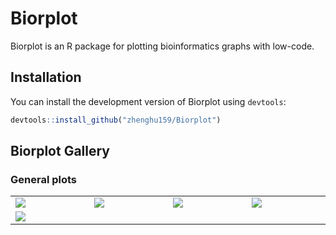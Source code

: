 
<!-- README.md is generated from README.Rmd. Please edit that file -->

# Biorplot

Biorplot is an R package for plotting bioinformatics graphs with
low-code.

## Installation

You can install the development version of Biorplot using `devtools`:

``` r
devtools::install_github("zhenghu159/Biorplot")
```

## Biorplot Gallery

### General plots

<table width="1500">
<tr>
<td width="300">
<justify>
<a href=https://tigerz.online/Biorplot/articles/General_Plots.html#bior_lineplot target="-blank" title="Bior_LinePlot()">
<img src="https://tigerz.online/Biorplot/articles/General_Plots_files/figure-html/unnamed-chunk-3-1.png" >
</a> </justify>
</td>
<td width="300">
<justify>
<a href=https://tigerz.online/Biorplot/articles/General_Plots.html#bior_pieplot target="-blank" title="Bior_PiePlot()">
<img src="https://tigerz.online/Biorplot/articles/General_Plots_files/figure-html/unnamed-chunk-4-1.png" >
</a> </justify>
</td>
<td width="300">
<justify>
<a href=https://tigerz.online/Biorplot/articles/General_Plots.html#bior_stackbarplot target="-blank" title="Bior_StackBarplot()">
<img src="https://tigerz.online/Biorplot/articles/General_Plots_files/figure-html/unnamed-chunk-5-1.png" >
</a> <justify>
</td>
<td width="300">
<justify>
<a href=https://tigerz.online/Biorplot/articles/General_Plots.html#bior_dotplot target="-blank"  title="Bior_DotPlot()">
<img src="https://tigerz.online/Biorplot/articles/General_Plots_files/figure-html/unnamed-chunk-6-1.png" >
</a> <justify>
</td>
</tr>
<tr>
<td width="300">
<justify>
<a href=https://tigerz.online/Biorplot/articles/General_Plots.html#bior_sankeyplot target="-blank" title="Bior_Sankeyplot()">
<img src="https://raw.githubusercontent.com/zhenghu159/Biorplot/develop/images/Bior_Sankeyplot.png" >
</a> </justify>
</td>
<td width="300">
<justify> </justify>
</td>
<td width="300">
<justify> <justify>
</td>
<td width="300">
<justify> <justify>
</td>
</tr>
</table>
